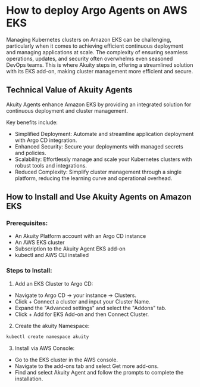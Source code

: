# How to deploy Argo Agents on AWS EKS

Managing Kubernetes clusters on Amazon EKS can be challenging, particularly when it comes to achieving efficient continuous deployment and managing applications at scale. The complexity of ensuring seamless operations, updates, and security often overwhelms even seasoned DevOps teams. This is where Akuity steps in, offering a streamlined solution with its EKS add-on, making cluster management more efficient and secure.

## Technical Value of Akuity Agents

Akuity Agents enhance Amazon EKS by providing an integrated solution for continuous deployment and cluster management.

Key benefits include:

- Simplified Deployment: Automate and streamline application deployment with Argo CD integration.
- Enhanced Security: Secure your deployments with managed secrets and policies.
- Scalability: Effortlessly manage and scale your Kubernetes clusters with robust tools and integrations.
- Reduced Complexity: Simplify cluster management through a single platform, reducing the learning curve and operational overhead.

## How to Install and Use Akuity Agents on Amazon EKS

### Prerequisites:

- An Akuity Platform account with an Argo CD instance
- An AWS EKS cluster
- Subscription to the Akuity Agent EKS add-on
- kubectl and AWS CLI installed

### Steps to Install:

1. Add an EKS Cluster to Argo CD:

- Navigate to Argo CD → your instance → Clusters.
- Click + Connect a cluster and input your Cluster Name.
- Expand the "Advanced settings" and select the "Addons" tab.
- Click + Add for EKS Add-on and then Connect Cluster.


2. Create the akuity Namespace:

 ```bash
kubectl create namespace akuity
```

3. Install via AWS Console:
   
- Go to the EKS cluster in the AWS console.
- Navigate to the add-ons tab and select Get more add-ons.
- Find and select Akuity Agent and follow the prompts to complete the installation.

